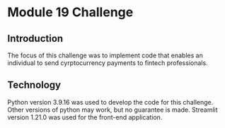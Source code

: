 # Module 19 Challenge


## Introduction
The focus of this challenge was to implement code that enables an individual to send cyrptocurrency payments to fintech professionals.

## Technology
Python version 3.9.16 was used to develop the code for this challenge. Other versions of python may work, but no guarantee is made.
Streamlit version 1.21.0 was used for the front-end application. 


